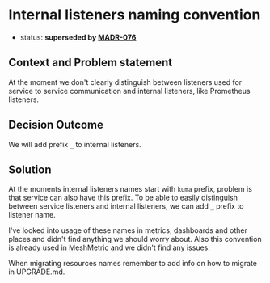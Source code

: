 # Internal listeners naming convention
* status: **superseded by [MADR-076](./076-naming-system-envoy-resources.md)**

## Context and Problem statement
At the moment we don't clearly distinguish between listeners used for service to service communication
and internal listeners, like Prometheus listeners.

## Decision Outcome

We will add prefix `_` to internal listeners.

## Solution
At the moments internal listeners names start with `kuma` prefix, problem is that service can also have this prefix.
To be able to easily distinguish between service listeners and internal listeners, we can
add `_` prefix to listener name.

I've looked into usage of these names in metrics, dashboards and other places and didn't find anything we 
should worry about. Also this convention is already used in MeshMetric and we didn't find any issues.

When migrating resources names remember to add info on how to migrate in UPGRADE.md.
